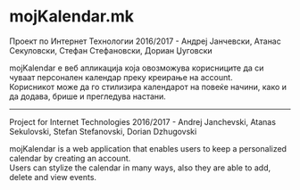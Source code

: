 # mojKalendar.mk
Проект по Интернет Технологии 2016/2017 - Андреј Јанчевски, Атанас Секуловски, Стефан Стефановски, Дориан Џуговски

mojKalendar е веб апликација која овозможува корисниците да си чуваат персонален календар преку креирање на account.  
Корисникот може да го стилизира календарот на повеќе начини, како и да додава, брише и прегледува настани.

--------------------------------------------------------------------------------------------------------------------------

Project for Internet Technologies 2016/2017 - Andrej Janchevski, Atanas Sekulovski, Stefan Stefanovski, Dorian Dzhugovski

mojKalendar is a web application that enables users to keep a personalized calendar by creating an account.  
Users can stylize the calendar in many ways, also they are able to add, delete and view events.
